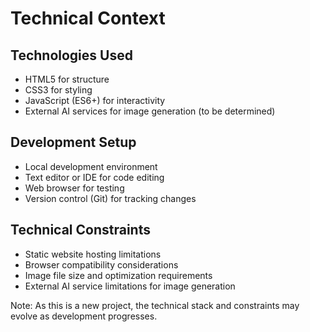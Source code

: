 # Technical Context

## Technologies Used
- HTML5 for structure
- CSS3 for styling
- JavaScript (ES6+) for interactivity
- External AI services for image generation (to be determined)

## Development Setup
- Local development environment
- Text editor or IDE for code editing
- Web browser for testing
- Version control (Git) for tracking changes

## Technical Constraints
- Static website hosting limitations
- Browser compatibility considerations
- Image file size and optimization requirements
- External AI service limitations for image generation

Note: As this is a new project, the technical stack and constraints may evolve as development progresses.
